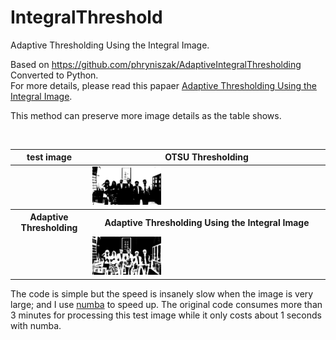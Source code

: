 # IntegralThreshold
Adaptive Thresholding Using the Integral Image.

Based on https://github.com/phryniszak/AdaptiveIntegralThresholding Converted to Python.</br>
For more details, please read this papaer [Adaptive Thresholding Using the Integral Image](https://www.researchgate.net/publication/220494200_Adaptive_Thresholding_using_the_Integral_Image).</br>

This method can preserve more image details as the table shows.  
<table>
<thead><tr><th>test image</th><th>OTSU Thresholding</th></tr></thead>
        <tr>
            <td><a href=""><img width="100%" style="max-width: 30%;max-height:30%;" alt="" src="https://github.com/Liang-yc/IntegralThreshold/blob/master/testimage.jpg" ></a></td>
            <td><a href=""><img width="100%" style="max-width: 30%;max-height:30%;" alt="" src="https://github.com/Liang-yc/IntegralThreshold/blob/master/otsu_results.jpg" ></a></td>
        </tr>
  <tr><th>Adaptive Thresholding</th><th>Adaptive Thresholding Using the Integral Image</th></tr></thead>
        <tr>
            <td><a href=""><img width="100%" style="max-width: 30%;max-height:30%;" alt="" src="https://github.com/Liang-yc/IntegralThreshold/blob/master/adaptive_results.jpg" ></a></td>
            <td><a href=""><img width="100%" style="max-width: 30%;max-height:30%;" alt="" src="https://github.com/Liang-yc/IntegralThreshold/blob/master/results.jpg" ></a></td>
        </tr>
</table>

The code is simple but the speed is insanely slow when the image is very large; and I use [numba](http://numba.pydata.org/) to speed up. The original code consumes more than 3 minutes for processing this test image while it only costs about 1 seconds with numba.
